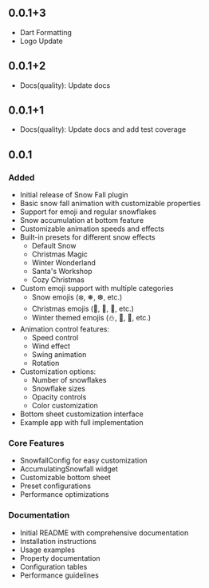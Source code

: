 ## 0.0.1+3
* Dart Formatting
* Logo Update

## 0.0.1+2
* Docs(quality): Update docs

## 0.0.1+1
* Docs(quality): Update docs and add test coverage

## 0.0.1
### Added

- Initial release of Snow Fall plugin
- Basic snow fall animation with customizable properties
- Support for emoji and regular snowflakes
- Snow accumulation at bottom feature
- Customizable animation speeds and effects
- Built-in presets for different snow effects
    - Default Snow
    - Christmas Magic
    - Winter Wonderland
    - Santa's Workshop
    - Cozy Christmas
- Custom emoji support with multiple categories
    - Snow emojis (❄️, ❅, ❆, etc.)
    - Christmas emojis (🎅, 🎄, 🎁, etc.)
    - Winter themed emojis (⛄, 🧣, 🧤, etc.)
- Animation control features:
    - Speed control
    - Wind effect
    - Swing animation
    - Rotation
- Customization options:
    - Number of snowflakes
    - Snowflake sizes
    - Opacity controls
    - Color customization
- Bottom sheet customization interface
- Example app with full implementation

### Core Features

- SnowfallConfig for easy customization
- AccumulatingSnowfall widget
- Customizable bottom sheet
- Preset configurations
- Performance optimizations

### Documentation

- Initial README with comprehensive documentation
- Installation instructions
- Usage examples
- Property documentation
- Configuration tables
- Performance guidelines
